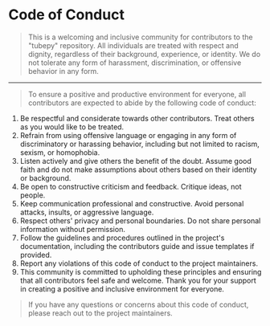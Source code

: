 # Code of Conduct

> This is a welcoming and inclusive community for contributors to the "tubepy" repository. All individuals are treated with respect and dignity, regardless of their background, experience, or identity. We do not tolerate any form of harassment, discrimination, or offensive behavior in any form.

***

> To ensure a positive and productive environment for everyone, all contributors are expected to abide by the following code of conduct:

1. Be respectful and considerate towards other contributors. Treat others as you would like to be treated.
1. Refrain from using offensive language or engaging in any form of discriminatory or harassing behavior, including but not limited to racism, sexism, or homophobia.
1. Listen actively and give others the benefit of the doubt. Assume good faith and do not make assumptions about others based on their identity or background.
1. Be open to constructive criticism and feedback. Critique ideas, not people.
1. Keep communication professional and constructive. Avoid personal attacks, insults, or aggressive language.
1. Respect others' privacy and personal boundaries. Do not share personal information without permission.
1. Follow the guidelines and procedures outlined in the project's documentation, including the contributors guide and issue templates if provided.
1. Report any violations of this code of conduct to the project maintainers.
1. This community is committed to upholding these principles and ensuring that all contributors feel safe and welcome. Thank you for your support in creating a positive and inclusive environment for everyone.

> If you have any questions or concerns about this code of conduct, please reach out to the project maintainers.
